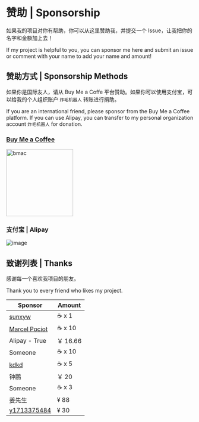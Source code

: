 # 赞助 | Sponsorship

如果我的项目对你有帮助，你可以从这里赞助我，并提交一个 Issue，让我把你的名字和金额加上去！

If my project is helpful to you, you can sponsor me here and submit an issue or comment with your name to add your name and amount!

## 赞助方式 | Sponsorship Methods

如果你是国际友人，请从 Buy Me a Coffe 平台赞助。如果你可以使用支付宝，可以给我的个人组织账户 `炸毛机器人` 转账进行捐助。

If you are an international friend, please sponsor from the Buy Me a Coffee platform. 
If you can use Alipay, you can transfer to my personal organization account `炸毛机器人` for donation.

### [Buy Me a Coffee](https://www.buymeacoffee.com/crazywhalecc)

<img src="https://github.com/crazywhalecc/crazywhalecc/assets/20330940/b3bfbed7-2fee-404d-a365-56a12fb5a64d" width = "180" height = "180" alt="bmac"><br>

### 支付宝 | Alipay

![image](https://github.com/crazywhalecc/crazywhalecc/assets/20330940/bb8e9596-611a-481d-b50a-26bfdf674d4a)

## 致谢列表 | Thanks

感谢每一个喜欢我项目的朋友。

Thank you to every friend who likes my project.

| Sponsor | Amount |
| ------- | ------ |
| [sunxyw](https://github.com/sunxyw) | :coffee: x 1     | 
| [Marcel Pociot](https://github.com/mpociot) | :coffee: x 10   |
| Alipay - True | ￥ 16.66 |
| Someone | :coffee: x 10 |
| [kdkd](https://github.com/kdkd) | :coffee: x 5 |
| 钟鹏 | ￥ 20 |
| Someone | :coffee: x 3 |
| 姜先生 | ¥ 88 |
| [y1713375484](https://github.com/y1713375484) | ¥ 30 |
